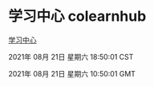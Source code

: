 # 学习中心 colearnhub
[学习中心](http://111.175.123.40:56308/colearnhub/)

2021年 08月 21日 星期六 18:50:01 CST

2021年 08月 21日 星期六 10:50:01 GMT
